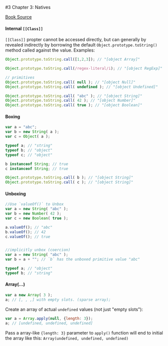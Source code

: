#3 Chapter 3: Natives

[Book Source](https://github.com/getify/You-Dont-Know-JS/blob/master/types%20%26%20grammar/ch3.md)

#### Internal `[[Class]]`

`[[Class]]` propter cannot be accessed directly, but can generally by revealed indirectly by borrowing the default `Object.prototype.toString()` method called against the value. Examples:

```javascript
Object.prototype.toString.call([1,2,3]); // "[object Array]"

Object.prototype.toString.call(/regex-literal/i); // "[object RegExp]"

// primitives
Object.prototype.toString.call( null ); // "[object Null]"
Object.prototype.toString.call( undefined ); // "[object Undefined]"

Object.prototype.toString.call( "abc" ); // "[object String]"
Object.prototype.toString.call( 42 ); // "[object Number]"
Object.prototype.toString.call( true ); // "[object Boolean]"
```
#### Boxing

```javascript
var a = "abc";
var b = new String( a );
var c = Object( a );

typeof a; // "string"
typeof b; // "object"
typeof c; // "object"

b instanceof String; // true
c instanceof String; // true

Object.prototype.toString.call( b ); // "[object String]"
Object.prototype.toString.call( c ); // "[object String]"
```

#### Unboxing

```javascript
//Use `valueOf()` to Unbox
var a = new String( "abc" );
var b = new Number( 42 );
var c = new Boolean( true );

a.valueOf(); // "abc"
b.valueOf(); // 42
c.valueOf(); // true


//implicitly unbox (coercion)
var a = new String( "abc" );
var b = a + ""; // `b` has the unboxed primitive value "abc"

typeof a; // "object"
typeof b; // "string"
```

#### Array(...)

```javascript
var a new Array( 3 );
a; // [, , ,] with empty slots. (sparse array);
```

Create an array of actual `undefined` values (not just "empty slots"):

```javascript
var a = Array.apply(null, {length: 3});
a; // [undefined, undefined, undefined]
```

Pass a array-like `{length: 3}` parameter to `apply()` function will end to initial the array like this: `Array(undefined, undefined, undefined)`








